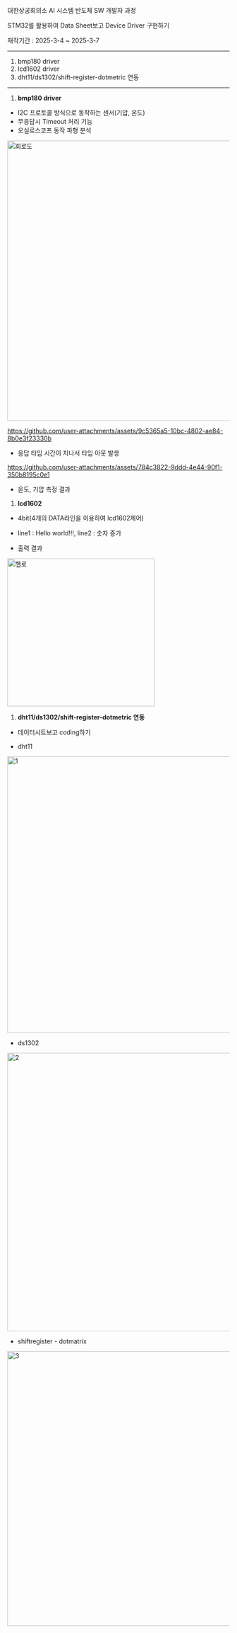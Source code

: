 대한상공회의소 AI 시스템 반도체 SW 개발자 과정

STM32를 활용하여 Data Sheet보고 Device Driver 구현하기

재작기간 : 2025-3-4 ~ 2025-3-7

--------------------------------------------

1. bmp180 driver
2. lcd1602 driver
3. dht11/ds1302/shift-register-dotmetric 연동

--------------------------------------------

1. **bmp180 driver**
- I2C 프로토콜 방식으로 동작하는 센서(기압, 온도)
- 무응답시 Timeout 처리 기능
- 오실로스코프 동작 파형 분석

<img width="633" alt="회로도" src="https://github.com/user-attachments/assets/a65c8cc8-ad21-4f3e-a1ec-ab5c6eba48d1" />

https://github.com/user-attachments/assets/9c5365a5-10bc-4802-ae84-8b0e3f23330b

- 응답 타임 시간이 지나서 타임 아웃 발생

https://github.com/user-attachments/assets/784c3822-9ddd-4e44-90f1-350b8195c0e1

- 온도, 기압 측정 결과

1. **lcd1602**
- 4bit(4개의 DATA라인을 이용하여 lcd1602제어)
- line1 : Hello world!!!, line2 : 숫자 증가

- 출력 결과

<img width="334" alt="헬로" src="https://github.com/user-attachments/assets/f833f2e7-e4fd-4508-aa74-608baed234e7" />

1. **dht11/ds1302/shift-register-dotmetric 연동**
- 데이터시트보고 coding하기

- dht11

<img width="625" alt="1" src="https://github.com/user-attachments/assets/9145c060-3d49-45df-9e69-e11f6a31cf8a" />

- ds1302

<img width="629" alt="2" src="https://github.com/user-attachments/assets/53ab1cf8-0a5e-40af-8367-08a9bb4bce60" />


- shiftregister - dotmatrix

<img width="621" alt="3" src="https://github.com/user-attachments/assets/2d07971e-0596-484c-93d5-56d9f4de4eb7" />

